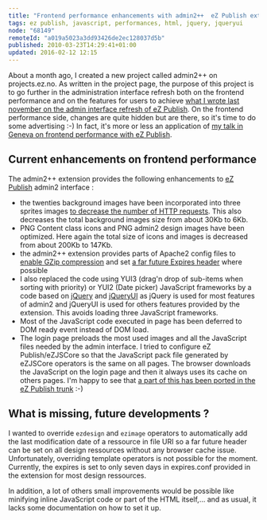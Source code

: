 ```yaml
---
title: "Frontend performance enhancements with admin2++  eZ Publish extension"
tags: ez publish, javascript, performances, html, jquery, jqueryui
node: "68149"
remoteId: "a019a5023a3dd93426de2ec128037d5b"
published: 2010-03-23T14:29:41+01:00
updated: 2016-02-12 12:15
---
```


About a month ago, I created a new project called admin2++ on
projects.ez.no. As written in the project page,
the purpose of this project is to go further in the administration interface
refresh both on the frontend performance and on the features for users to
achieve [what I wrote last november on the admin interface refresh of eZ
Publish](/post/some-thougths-about-the-admin-interface-refresh-of-ez-publish).
On the frontend performance side, changes are quite hidden but are there, so
it's time to do some advertising :-) In fact, it's more or less an application
of [my talk in Geneva on frontend performance with eZ
Publish](/post/frontend-performance-with-ez-publish-slides-are-online).


## Current enhancements on frontend performance


The admin2++ extension provides the following enhancements to [eZ
Publish](/tag/ez-publish) admin2 interface :

* the twenties background images have been incorporated into three sprites
  images [to decrease the number of HTTP
  requests](/post/optimiser-son-site-limiter-le-nombre-de-requetes-http). This
  also decreases the total background images size from about 30Kb to 6Kb.
* PNG Content class icons and PNG admin2 design images have been optimized. Here
  again the total size of icons and images is decreased from about 200Kb to
  147Kb.
* the admin2++ extension provides parts of Apache2 config
    files
  to [enable GZip
  compression](/post/optimiser-son-site-sous-ubuntu-et-ailleurs-compresser-avec-gzip)
  and set [a far future Expires
  header](/post/optimiser-son-site-sous-ubuntu-configurer-l-en-tete-expires)
  where possible
* I also replaced the code using YUI3
  (drag'n drop of sub-items when sorting with priority) or
  YUI2 (Date picker) JavaScript frameworks
  by a code based on [jQuery](http://jquery.com/) and
  [jQueryUI](http://jqueryui.com/) as jQuery is used for most features of admin2
  and jQueryUI is used for others features provided by the extension. This
  avoids loading three JavaScript frameworks.
* Most of the JavaScript code executed in page has been deferred to DOM ready
  event instead of DOM load.
* The login page preloads the most used images and all the JavaScript files
  needed by the admin interface. I tried to configure eZ Publish/eZJSCore so
  that the JavaScript pack file generated by eZJSCore
  operators
  is the same on all pages. The browser downloads the JavaScript on the login
  page and then it always uses its cache on others pages. I'm happy to see that
  [a part of this has been ported in the eZ Publish
  trunk](https://github.com/ezsystems/ezpublish-legacy/commit/26c71b2f84f2f3a3b381501a3cc3f586ba71d492)
  :-)

## What is missing, future developments ?


I wanted to override
`ezdesign`
and
`ezimage`
operators to automatically add the last modification date of a ressource in file
URI so a far future header can be set on all design ressources without any
browser cache issue. Unfortunately, overriding template operators is not
possible for the moment. Currently, the expires is
set to only seven days in expires.conf provided in the extension for most
design
ressources.


In addition, a lot of others small improvements would be possible like minifying
inline JavaScript code or part of the HTML itself,… and as usual, it lacks
some documentation on how to set it up.
